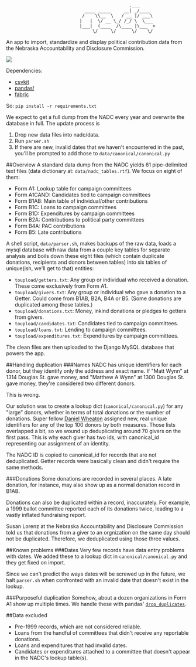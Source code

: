 ```
                                               .___      
                              ____ _____     __| _/____  
                             /    \\__  \   / __ |/ ___\ 
                            |   |  \/ __ \_/ /_/ \  \___ 
                            |___|  (____  /\____ |\___  >
                                 \/     \/      \/    \/ 

```

An app to import, standardize and display political contribution data from the Nebraska Accountability and Disclosure Commission.



<img src="https://media.giphy.com/media/YU0HoCQidyGEE/giphy.gif" style="max-width:100%;" />

Dependencies: 
- [csvkit](https://csvkit.readthedocs.org/en/0.9.1/)  
- [pandas!](http://pandas.pydata.org/pandas-docs/stable/)  
- [fabric](http://www.fabfile.org/)  

So: `pip install -r requirements.txt`

We expect to get a full dump from the NADC every year and overwrite the database in full. The update process is
<ol>
<li>Drop new data files into nadc/data.</li>
<li>Run <code>parser.sh</code></li>
<li>If there are new, invalid dates that we haven't encountered in the past, you'll be prompted to add those to <code>data/canonical/canonical.py</code></li>
</ol>

##Overview
A standard data dump from the NADC yields 61 pipe-delimited text files (data dictionary at: `data/nadc_tables.rtf`). We focus on eight of them:
<ul>
<li>Form A1: Lookup table for campaign committees</li>
<li>Form A1CAND: Candidates tied to campaign committees</li>
<li>Form B1AB: Main table of individual/other contributions</li>
<li>Form B1C: Loans to campaign committees</li>
<li>Form B1D: Expenditures by campaign committees</li>
<li>Form B2A: Contributions to political party committees</li>
<li>Form B4A: PAC contributions</li>
<li>Form B5: Late contributions</li>
</ul>

A shell script, `data/parser.sh`, makes backups of the raw data, loads a mysql database with raw data from a couple key tables for separate analysis and boils down these eight files (which contain duplicate donations, recipients and donors between tables) into six tables of unique(ish, we'll get to that) entities:
<ul>
<li><code>toupload/getters.txt</code>: Any group or individual who received a donation. These come exclusively from Form A1.</li>
<li><code>toupload/givers.txt</code>: Any group or individual who gave a donation to a Getter. Could come from B1AB, B2A, B4A or B5. (Some donations are duplicated among those tables.)</li>
<li><code>toupload/donations.txt</code>: Money, inkind donations or pledges to getters from givers.</li>
<li><code>toupload/candidates.txt</code>: Candidates tied to campaign committees.</li>
<li><code>toupload/loans.txt</code>: Lending to campaign committees.</li>
<li><code>toupload/expenditures.txt</code>: Expenditures by campaign committees.</li>
</ul>

The clean files are then uploaded to the Django MySQL database that powers the app.

##Handling duplication
###Names
NADC has unique identifiers for each donor, but they identify only the address and exact name. If "Matt Wynn" at 1314 Douglas St. gave money, and "Matthew A Wynn" at 1300 Douglas St. gave money, they're considered two different donors.

This is wrong.

Our solution was to create a lookup dict (`canonical/canonical.py`) for any "large" donors, whether in terms of total donations or the number of donations. Super fellow [Daniel Wheaton](https://twitter.com/theheroofthyme) assigned new, real unique identifiers for any of the top 100 donors by both measures. Those lists overlapped a bit, so we wound up deduplicating around 70 givers on the first pass. This is why each giver has two ids, with canonical_id representing our assignment of an identity.

The NADC ID is copied to canonical_id for records that are not deduplicated. Getter records were basically clean and didn't require the same methods.

###Donations
Some donations are recorded in several places. A late donation, for instance, may also show up as a normal donation record in B1AB.

Donations can also be duplicated within a record, inaccurately. For example, a 1999 ballot committee reported each of its donations twice, leading to a vastly inflated fundraising report.

Susan Lorenz at the Nebraska Accountability and Disclosure Commission told us that donations from a giver to an orgnization on the same day should not be duplicated. Therefore, we deduplicated using those three values.

##Known problems
###Dates
Very few records have data entry problems with dates. We added these to a lookup dict in `canonical/canonical.py` and they get fixed on import.

Since we can't predict the ways dates will be screwed up in the future, we halt `parser.sh` when confronted with an invalid date that doesn't exist in the lookup.

###Purposeful duplication
Somehow, about a dozen organizations in Form A1 show up multiple times. We handle these with pandas' [`drop_duplicates`](http://pandas.pydata.org/pandas-docs/stable/generated/pandas.DataFrame.drop_duplicates.html).

##Data excluded
<ul>
<li>Pre-1999 records, which are not considered reliable.</li>
<li>Loans from the handful of committees that didn't receive any reportable donations.</li>
<li>Loans and expenditures that had invalid dates.</li>
<li>Candidates or expenditures attached to a committee that doesn't appear in the NADC's lookup table(s).</li>
</ul>